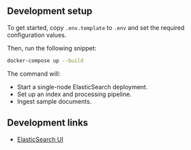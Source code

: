 ## Development setup

To get started, copy `.env.template` to `.env` and set the required configuration values.

Then, run the following snippet:

```bash
docker-compose up --build
```

The command will:

- Start a single-node ElasticSearch deployment.
- Set up an index and processing pipeline.
- Ingest sample documents.

## Development links

- [ElasticSearch UI](http://localhost:1358/?appname=devindex&url=http://localhost:9200)
